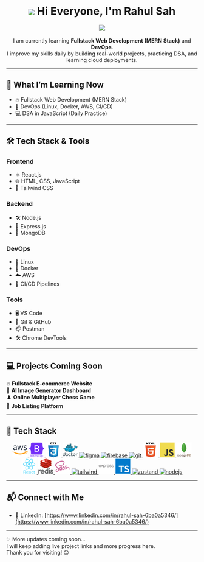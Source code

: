 <h1 align="center">
  <img src="https://raw.githubusercontent.com/rahulbanerjee26/githubProfileReadmeGenerator/main/gifs/wave.gif" width="30px"> Hi Everyone, I'm Rahul Sah
</h1>

<p align="center">
  <img src="https://readme-typing-svg.herokuapp.com?font=Fira+Code&weight=500&size=25&pause=1000&color=F7971E&center=true&vCenter=true&width=435&lines=Hi+I'm+Rahul+Sah;Fullstack+Web+Developer;DevOps+Learner;DSA+Practitioner" />
</p>


<p align="center">
I am currently learning <strong>Fullstack Web Development (MERN Stack)</strong> and <strong>DevOps</strong>.<br>
I improve my skills daily by building real-world projects, practicing DSA, and learning cloud deployments.
</p>

---

## 🚀 What I’m Learning Now

- 🔥 Fullstack Web Development (MERN Stack)  
- 🐳 DevOps (Linux, Docker, AWS, CI/CD)  
- 💻 DSA in JavaScript (Daily Practice)

---

## 🛠️ Tech Stack & Tools

### Frontend
- ⚛️ React.js  
- 🌐 HTML, CSS, JavaScript  
- 🎨 Tailwind CSS  

### Backend
- 🛠️ Node.js  
- 🚀 Express.js  
- 🍃 MongoDB  

### DevOps
- 🐧 Linux  
- 🐳 Docker  
- ☁️ AWS  
- 🔁 CI/CD Pipelines  

### Tools
- 🖥️ VS Code  
- 🐙 Git & GitHub  
- 📫 Postman  
- 🛠️ Chrome DevTools  

---

## 💻 Projects Coming Soon

🔥 **Fullstack E-commerce Website**  
🎨 **AI Image Generator Dashboard**  
♟️ **Online Multiplayer Chess Game**  
💼 **Job Listing Platform**

---

## 💾 Tech Stack 

<p align="center">
  <a href="https://aws.amazon.com" target="_blank" rel="noreferrer"> 
    <img src="https://raw.githubusercontent.com/devicons/devicon/master/icons/amazonwebservices/amazonwebservices-original-wordmark.svg" alt="aws" width="40" height="40"/> 
  </a> 
  <a href="https://getbootstrap.com" target="_blank" rel="noreferrer"> 
    <img src="https://raw.githubusercontent.com/devicons/devicon/master/icons/bootstrap/bootstrap-plain-wordmark.svg" alt="bootstrap" width="40" height="40"/> 
  </a> 
  <a href="https://www.w3schools.com/css/" target="_blank" rel="noreferrer"> 
    <img src="https://raw.githubusercontent.com/devicons/devicon/master/icons/css3/css3-original-wordmark.svg" alt="css3" width="40" height="40"/> 
  </a> 
  <a href="https://www.docker.com/" target="_blank" rel="noreferrer"> 
    <img src="https://raw.githubusercontent.com/devicons/devicon/master/icons/docker/docker-original-wordmark.svg" alt="docker" width="40" height="40"/> 
  </a> 
  <a href="https://www.figma.com/" target="_blank" rel="noreferrer"> 
    <img src="https://www.vectorlogo.zone/logos/figma/figma-icon.svg" alt="figma" width="40" height="40"/> 
  </a> 
  <a href="https://firebase.google.com/" target="_blank" rel="noreferrer"> 
    <img src="https://www.vectorlogo.zone/logos/firebase/firebase-icon.svg" alt="firebase" width="40" height="40"/> 
  </a> 
  <a href="https://git-scm.com/" target="_blank" rel="noreferrer"> 
    <img src="https://www.vectorlogo.zone/logos/git-scm/git-scm-icon.svg" alt="git" width="40" height="40"/> 
  </a> 
  <a href="https://www.w3.org/html/" target="_blank" rel="noreferrer"> 
    <img src="https://raw.githubusercontent.com/devicons/devicon/master/icons/html5/html5-original-wordmark.svg" alt="html5" width="40" height="40"/> 
  </a> 
  <a href="https://developer.mozilla.org/en-US/docs/Web/JavaScript" target="_blank" rel="noreferrer"> 
    <img src="https://raw.githubusercontent.com/devicons/devicon/master/icons/javascript/javascript-original.svg" alt="javascript" width="40" height="40"/> 
  </a> 
  <a href="https://www.mongodb.com/" target="_blank" rel="noreferrer"> 
    <img src="https://raw.githubusercontent.com/devicons/devicon/master/icons/mongodb/mongodb-original-wordmark.svg" alt="mongodb" width="40" height="40"/> 
  </a> 
  <a href="https://reactjs.org/" target="_blank" rel="noreferrer"> 
    <img src="https://raw.githubusercontent.com/devicons/devicon/master/icons/react/react-original-wordmark.svg" alt="react" width="40" height="40"/> 
  </a> 
  <a href="https://redis.io" target="_blank" rel="noreferrer"> 
    <img src="https://raw.githubusercontent.com/devicons/devicon/master/icons/redis/redis-original-wordmark.svg" alt="redis" width="40" height="40"/> 
  </a> 
  <a href="https://sass-lang.com" target="_blank" rel="noreferrer"> 
    <img src="https://raw.githubusercontent.com/devicons/devicon/master/icons/sass/sass-original.svg" alt="sass" width="40" height="40"/> 
  </a> 
  <a href="https://tailwindcss.com/" target="_blank" rel="noreferrer"> 
    <img src="https://www.vectorlogo.zone/logos/tailwindcss/tailwindcss-icon.svg" alt="tailwind" width="40" height="40"/> 
  </a>
  <a href="https://expressjs.com/" target="_blank" rel="noreferrer"> 
  <img src="https://raw.githubusercontent.com/devicons/devicon/master/icons/express/express-original-wordmark.svg" alt="express" width="40" height="40"/> 
</a>

<a href="https://www.typescriptlang.org/" target="_blank" rel="noreferrer"> 
  <img src="https://raw.githubusercontent.com/devicons/devicon/master/icons/typescript/typescript-original.svg" alt="typescript" width="40" height="40"/> 
</a>

  <!-- Zustand (white) -->
  <a href="https://github.com/pmndrs/zustand" target="_blank" rel="noreferrer">
    <img src="https://img.icons8.com/ios-filled/50/ffffff/zustand.png" alt="zustand" width="40" height="40"/>
  </a>
  
 
  
 

  <!-- Node.js (white) -->
  <a href="https://nodejs.org/" target="_blank" rel="noreferrer">
    <img src="[https://img.icons8.com/ios-filled/50/ffffff/nodejs.png](https://img.icons8.com/?size=48&id=hsPbhkOH4FMe&format=png)" alt="nodejs" width="40" height="40"/>
  </a>


</p>

---

## 📬 Connect with Me

- 🔗 LinkedIn: [https://www.linkedin.com/in/rahul-sah-6ba0a5346/](https://www.linkedin.com/in/rahul-sah-6ba0a5346/)

---

✨ More updates coming soon…  
I will keep adding live project links and more progress here.  
Thank you for visiting! 😊
